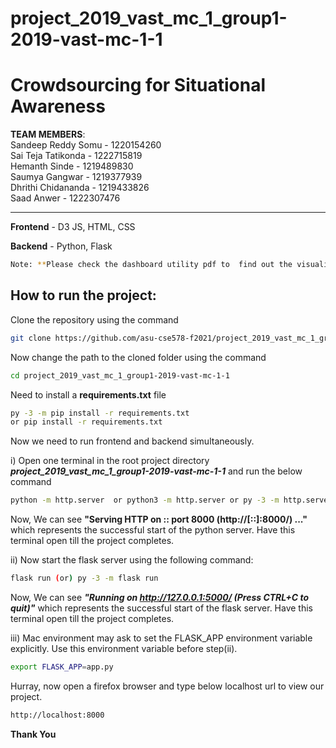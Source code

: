 # project_2019_vast_mc_1_group1-2019-vast-mc-1-1
# Crowdsourcing for Situational Awareness

**TEAM MEMBERS**: <br>
Sandeep Reddy Somu - 1220154260 <br>
Sai Teja Tatikonda - 1222715819 <br>
Hemanth Sinde -      1219489830 <br>
Saumya Gangwar -     1219377939 <br>
Dhrithi Chidananda - 1219433826 <br>
Saad Anwer -         1222307476 <br>

------------------------------------
**Frontend** - D3 JS, HTML, CSS

**Backend** - Python, Flask
```bash
Note: **Please check the dashboard utility pdf to  find out the visualizations that were implemented to create the dashboard and how they give deeper insights inorder to solve the problem.**
```
## How to run the project:

Clone the repository using the command 
```bash
git clone https://github.com/asu-cse578-f2021/project_2019_vast_mc_1_group1-2019-vast-mc-1-1.git
```
Now change the path to the cloned folder using the command 
```bash
cd project_2019_vast_mc_1_group1-2019-vast-mc-1-1
```
Need to install a **requirements.txt** file
```bash
py -3 -m pip install -r requirements.txt
or pip install -r requirements.txt
```
Now we need to run frontend and backend simultaneously.

i) Open one terminal in the root project directory ***project_2019_vast_mc_1_group1-2019-vast-mc-1-1*** and run the below command
```bash
python -m http.server  or python3 -m http.server or py -3 -m http.server
```
Now, We can see **"Serving HTTP on :: port 8000 (http://[::]:8000/) ..."** which represents the successful start of the python server. Have this terminal open till the project completes.

ii) Now start the flask server using the following command: 

```bash
flask run (or) py -3 -m flask run
```
Now, We can see ***"Running on http://127.0.0.1:5000/ (Press CTRL+C to quit)"*** which represents the successful start of the flask server. Have this terminal open till the project completes.

 iii) Mac environment may ask to set the FLASK_APP environment variable explicitly. Use this environment variable before step(ii).
```bash
export FLASK_APP=app.py
```

Hurray, now open a firefox browser and type below localhost url to view our project.
```bash
http://localhost:8000
```

**Thank You**
